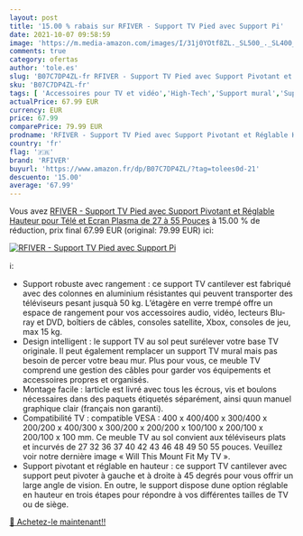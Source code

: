 ```yaml
---
layout: post
title: '15.00 % rabais sur RFIVER - Support TV Pied avec Support Pi'
date: 2021-10-07 09:58:59
image: 'https://m.media-amazon.com/images/I/31j0YOtf8ZL._SL500_._SL400_.jpg'
comments: true
category: ofertas
author: 'tole.es'
slug: 'B07C7DP4ZL-fr RFIVER - Support TV Pied avec Support Pivotant et Réglable...'
sku: 'B07C7DP4ZL-fr'
tags: [ 'Accessoires pour TV et vidéo','High-Tech','Support mural','Supports et meubles TV','TV, vidéo et home cinéma','rfiver', ]
actualPrice: 67.99 EUR
currency: EUR
price: 67.99
comparePrice: 79.99 EUR
prodname: 'RFIVER - Support TV Pied avec Support Pivotant et Réglable Hauteur pour Télé et Ecran Plasma de 27 à 55 Pouces'
country: 'fr'
flag: '🇫🇷'
brand: 'RFIVER'
buyurl: 'https://www.amazon.fr/dp/B07C7DP4ZL/?tag=tolees0d-21'
descuento: '15.00'
average: '67.99'
---
```


Vous avez [RFIVER - Support TV Pied avec Support Pivotant et Réglable Hauteur pour Télé et Ecran Plasma de 27 à 55 Pouces](https://www.amazon.fr/dp/B07C7DP4ZL/?tag=tolees0d-21)  à  15.00 % de réduction, prix final  67.99 EUR (original: 79.99 EUR) ici:

[![RFIVER - Support TV Pied avec Support Pi](https://m.media-amazon.com/images/I/31j0YOtf8ZL._SL500_._SL400_.jpg)](https://www.amazon.fr/dp/B07C7DP4ZL/?tag=tolees0d-21)

ℹ️:

- Support robuste avec rangement : ce support TV cantilever est fabriqué avec des colonnes en aluminium résistantes qui peuvent transporter des téléviseurs pesant jusquà 50 kg. L’étagère en verre trempé offre un espace de rangement pour vos accessoires audio, vidéo, lecteurs Blu-ray et DVD, boîtiers de câbles, consoles satellite, Xbox, consoles de jeu, max 15 kg.
- Design intelligent : le support TV au sol peut surélever votre base TV originale. Il peut également remplacer un support TV mural mais pas besoin de percer votre beau mur. Plus pour vous, ce meuble TV comprend une gestion des câbles pour garder vos équipements et accessoires propres et organisés.
- Montage facile : larticle est livré avec tous les écrous, vis et boulons nécessaires dans des paquets étiquetés séparément, ainsi quun manuel graphique clair (français non garanti).
- Compatibilité TV : compatible VESA : 400 x 400/400 x 300/400 x 200/200 x 400/300 x 300/200 x 200/200 x 100/100 x 200/100 x 200/100 x 100 mm. Ce meuble TV au sol convient aux téléviseurs plats et incurvés de 27 32 36 37 40 42 43 46 48 49 50 55 pouces. Veuillez voir notre dernière image « Will This Mount Fit My TV ».
- Support pivotant et réglable en hauteur : ce support TV cantilever avec support peut pivoter à gauche et à droite à 45 degrés pour vous offrir un large angle de vision. En outre, le support dispose dune option réglable en hauteur en trois étapes pour répondre à vos différentes tailles de TV ou de siège.

[🛒 Achetez-le maintenant!!](https://www.amazon.fr/dp/B07C7DP4ZL/?tag=tolees0d-21)
